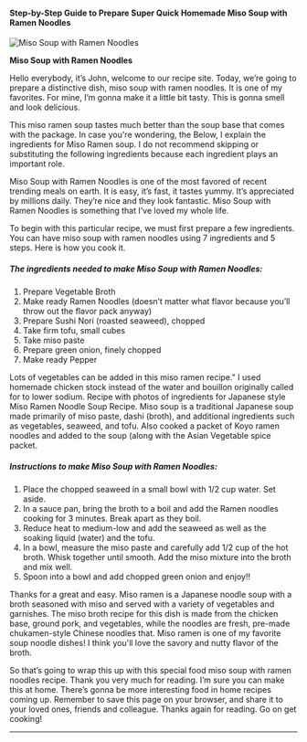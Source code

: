             

#### Step-by-Step Guide to Prepare Super Quick Homemade Miso Soup with Ramen Noodles

![Miso Soup with Ramen Noodles](https://img-global.cpcdn.com/recipes/49b9923e81dbd3e0/751x532cq70/miso-soup-with-ramen-noodles-recipe-main-photo.jpg)

**Miso Soup with Ramen Noodles**

Hello everybody, it’s John, welcome to our recipe site. Today, we’re going to prepare a distinctive dish, miso soup with ramen noodles. It is one of my favorites. For mine, I’m gonna make it a little bit tasty. This is gonna smell and look delicious.

This miso ramen soup tastes much better than the soup base that comes with the package. In case you're wondering, the Below, I explain the ingredients for Miso Ramen soup. I do not recommend skipping or substituting the following ingredients because each ingredient plays an important role.

Miso Soup with Ramen Noodles is one of the most favored of recent trending meals on earth. It is easy, it’s fast, it tastes yummy. It’s appreciated by millions daily. They’re nice and they look fantastic. Miso Soup with Ramen Noodles is something that I’ve loved my whole life.

To begin with this particular recipe, we must first prepare a few ingredients. You can have miso soup with ramen noodles using 7 ingredients and 5 steps. Here is how you cook it.

##### The ingredients needed to make Miso Soup with Ramen Noodles:

1.  Prepare Vegetable Broth
2.  Make ready Ramen Noodles (doesn’t matter what flavor because you’ll throw out the flavor pack anyway)
3.  Prepare Sushi Nori (roasted seaweed), chopped
4.  Take firm tofu, small cubes
5.  Take miso paste
6.  Prepare green onion, finely chopped
7.  Make ready Pepper

Lots of vegetables can be added in this miso ramen recipe." I used homemade chicken stock instead of the water and bouillon originally called for to lower sodium. Recipe with photos of ingredients for Japanese style Miso Ramen Noodle Soup Recipe. Miso soup is a traditional Japanese soup made primarily of miso paste, dashi (broth), and additional ingredients such as vegetables, seaweed, and tofu. Also cooked a packet of Koyo ramen noodles and added to the soup (along with the Asian Vegetable spice packet.

##### Instructions to make Miso Soup with Ramen Noodles:

1.  Place the chopped seaweed in a small bowl with 1/2 cup water. Set aside.
2.  In a sauce pan, bring the broth to a boil and add the Ramen noodles cooking for 3 minutes. Break apart as they boil.
3.  Reduce heat to medium-low and add the seaweed as well as the soaking liquid (water) and the tofu.
4.  In a bowl, measure the miso paste and carefully add 1/2 cup of the hot broth. Whisk together until smooth. Add the miso mixture into the broth and mix well.
5.  Spoon into a bowl and add chopped green onion and enjoy!!

Thanks for a great and easy. Miso ramen is a Japanese noodle soup with a broth seasoned with miso and served with a variety of vegetables and garnishes. The miso broth recipe for this dish is made from the chicken base, ground pork, and vegetables, while the noodles are fresh, pre-made chukamen-style Chinese noodles that. Miso ramen is one of my favorite soup noodle dishes! I think you'll love the savory and nutty flavor of the broth.

So that’s going to wrap this up with this special food miso soup with ramen noodles recipe. Thank you very much for reading. I’m sure you can make this at home. There’s gonna be more interesting food in home recipes coming up. Remember to save this page on your browser, and share it to your loved ones, friends and colleague. Thanks again for reading. Go on get cooking!

* * *